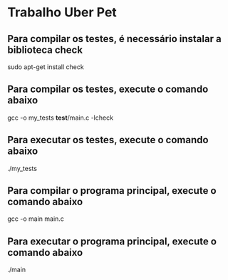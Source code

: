 # Trabalho Uber Pet

## Para compilar os testes, é necessário instalar a biblioteca check

sudo apt-get install check

## Para compilar os testes, execute o comando abaixo

gcc -o my_tests __test__/main.c -lcheck

## Para executar os testes, execute o comando abaixo

./my_tests

## Para compilar o programa principal, execute o comando abaixo

gcc -o main main.c

## Para executar o programa principal, execute o comando abaixo

./main
